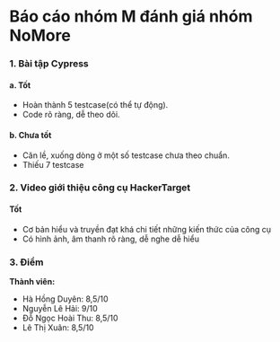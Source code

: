 # Báo cáo nhóm M đánh giá nhóm NoMore 
### 1.	Bài tập Cypress

#### a. Tốt
- Hoàn thành 5 testcase(có thể tự động).
- Code rõ ràng, dễ theo dõi.

#### b.	Chưa tốt
- Căn lề, xuống dòng ở một số testcase chưa theo chuẩn.
- Thiếu 7 testcase

### 2.	Video giới thiệu công cụ HackerTarget
#### Tốt
- Cơ bản hiểu và truyền đạt khá chi tiết những kiến thức của công cụ
- Có hình ảnh, âm thanh rõ ràng, dễ nghe dễ hiểu

### 3.	Điểm

**Thành viên:**

- Hà Hồng Duyên: 8,5/10
- Nguyễn Lê Hải: 9/10
- Đỗ Ngọc Hoài Thu: 8,5/10
- Lê Thị Xuân: 8,5/10
